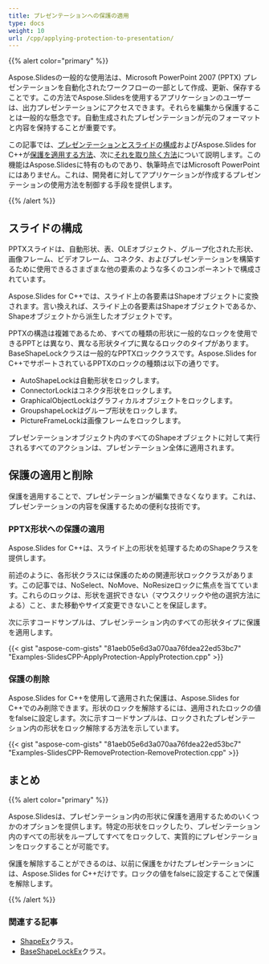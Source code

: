 ```yaml
---
title: プレゼンテーションへの保護の適用
type: docs
weight: 10
url: /cpp/applying-protection-to-presentation/
---
```


{{% alert color="primary" %}} 

Aspose.Slidesの一般的な使用法は、Microsoft PowerPoint 2007 (PPTX) プレゼンテーションを自動化されたワークフローの一部として作成、更新、保存することです。この方法でAspose.Slidesを使用するアプリケーションのユーザーは、出力プレゼンテーションにアクセスできます。それらを編集から保護することは一般的な懸念です。自動生成されたプレゼンテーションが元のフォーマットと内容を保持することが重要です。

この記事では、[プレゼンテーションとスライドの構成](/slides/cpp/applying-protection-to-presentation/)およびAspose.Slides for C++が[保護を適用する方法](/slides/cpp/applying-protection-to-presentation/)、次に[それを取り除く方法](/slides/cpp/applying-protection-to-presentation/)について説明します。この機能はAspose.Slidesに特有のものであり、執筆時点ではMicrosoft PowerPointにはありません。これは、開発者に対してアプリケーションが作成するプレゼンテーションの使用方法を制御する手段を提供します。

{{% /alert %}} 
## **スライドの構成**
PPTXスライドは、自動形状、表、OLEオブジェクト、グループ化された形状、画像フレーム、ビデオフレーム、コネクタ、およびプレゼンテーションを構築するために使用できるさまざまな他の要素のような多くのコンポーネントで構成されています。

Aspose.Slides for C++では、スライド上の各要素はShapeオブジェクトに変換されます。言い換えれば、スライド上の各要素はShapeオブジェクトであるか、Shapeオブジェクトから派生したオブジェクトです。

PPTXの構造は複雑であるため、すべての種類の形状に一般的なロックを使用できるPPTとは異なり、異なる形状タイプに異なるロックのタイプがあります。BaseShapeLockクラスは一般的なPPTXロッククラスです。Aspose.Slides for C++でサポートされているPPTXのロックの種類は以下の通りです。

- AutoShapeLockは自動形状をロックします。
- ConnectorLockはコネクタ形状をロックします。
- GraphicalObjectLockはグラフィカルオブジェクトをロックします。
- GroupshapeLockはグループ形状をロックします。
- PictureFrameLockは画像フレームをロックします。

プレゼンテーションオブジェクト内のすべてのShapeオブジェクトに対して実行されるすべてのアクションは、プレゼンテーション全体に適用されます。
## **保護の適用と削除**
保護を適用することで、プレゼンテーションが編集できなくなります。これは、プレゼンテーションの内容を保護するための便利な技術です。
### **PPTX形状への保護の適用**
Aspose.Slides for C++は、スライド上の形状を処理するためのShapeクラスを提供します。

前述のように、各形状クラスには保護のための関連形状ロッククラスがあります。この記事では、NoSelect、NoMove、NoResizeロックに焦点を当てています。これらのロックは、形状を選択できない（マウスクリックや他の選択方法による）こと、また移動やサイズ変更できないことを保証します。

次に示すコードサンプルは、プレゼンテーション内のすべての形状タイプに保護を適用します。

{{< gist "aspose-com-gists" "81aeb05e6d3a070aa76fdea22ed53bc7" "Examples-SlidesCPP-ApplyProtection-ApplyProtection.cpp" >}}


### **保護の削除**
Aspose.Slides for C++を使用して適用された保護は、Aspose.Slides for C++でのみ削除できます。形状のロックを解除するには、適用されたロックの値をfalseに設定します。次に示すコードサンプルは、ロックされたプレゼンテーション内の形状をロック解除する方法を示しています。

{{< gist "aspose-com-gists" "81aeb05e6d3a070aa76fdea22ed53bc7" "Examples-SlidesCPP-RemoveProtection-RemoveProtection.cpp" >}}
## **まとめ**
{{% alert color="primary" %}} 

Aspose.Slidesは、プレゼンテーション内の形状に保護を適用するためのいくつかのオプションを提供します。特定の形状をロックしたり、プレゼンテーション内のすべての形状をループしてすべてをロックして、実質的にプレゼンテーションをロックすることが可能です。

保護を解除することができるのは、以前に保護をかけたプレゼンテーションには、Aspose.Slides for C++だけです。ロックの値をfalseに設定することで保護を解除します。

{{% /alert %}} 
### **関連する記事**
- [ShapeEx](http://docs.aspose.com/display/slidesnet/ShapeEx+Class)クラス。
- [BaseShapeLockEx](http://docs.aspose.com/display/slidesnet/BaseShapeLockEx+Class)クラス。